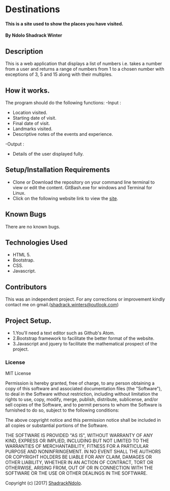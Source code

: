 # Destinations

#### This is a site used to show the places you have visited.

#### By **Ndolo Shadrack Winter**

## Description
This is a web application that displays a list of numbers i.e.  takes a number from a user and returns a range of numbers from 1 to a chosen number with exceptions of 3, 5 and 15 along with their multiples.

## How it works.
The program should do the following functions:
-Input : 

* Location visited. 
* Starting date of visit. 
* Final date of visit.
* Landmarks visited.
* Descriptive notes of the events and experience.
 
 -Output : 
 * Details of the user displayed fully.

## Setup/Installation Requirements

* Clone or Download the repository on your command line terminal to view or edit the content. GitBash.exe for windows and Terminal for Linux.
* Click on the following website link to view the [site](https://shadrackndolo.github.io/pingpong/).


## Known Bugs

There are no known bugs.

## Technologies Used

* HTML 5.
* Bootstrap.
* CSS.
* Javascript.

## Contributors
This was an independent project. For any corrections or improvement kindly contact me on gmail.(shadrack.winters@outlook.com)

## Project Setup.
* 1.You'll need a text editor such as Github's Atom. 
* 2.Bootstrap framework to facilitate the better format of the website. 
* 3.Javascript and jquery to facilitate the mathematical prospect of the project.

### License

MIT License

Permission is hereby granted, free of charge, to any person obtaining a copy of this software and associated documentation files (the "Software"), to deal in the Software without restriction, including without limitation the rights to use, copy, modify, merge, publish, distribute, sublicense, and/or sell copies of the Software, and to permit persons to whom the Software is furnished to do so, subject to the following conditions:

The above copyright notice and this permission notice shall be included in all copies or substantial portions of the Software.

THE SOFTWARE IS PROVIDED "AS IS", WITHOUT WARRANTY OF ANY KIND, EXPRESS OR IMPLIED, INCLUDING BUT NOT LIMITED TO THE WARRANTIES OF MERCHANTABILITY, FITNESS FOR A PARTICULAR PURPOSE AND NONINFRINGEMENT. IN NO EVENT SHALL THE AUTHORS OR COPYRIGHT HOLDERS BE LIABLE FOR ANY CLAIM, DAMAGES OR OTHER LIABILITY, WHETHER IN AN ACTION OF CONTRACT, TORT OR OTHERWISE, ARISING FROM, OUT OF OR IN CONNECTION WITH THE SOFTWARE OR THE USE OR OTHER DEALINGS IN THE SOFTWARE. 

Copyright (c) [2017] [ShadrackNdolo](https://ShadrackNdolo.github.io/).
